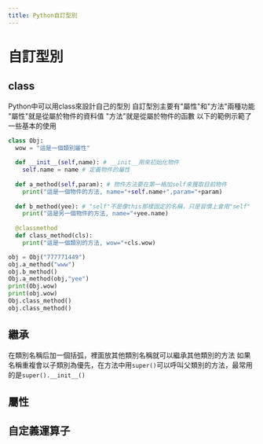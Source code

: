 ```yaml
---
title: Python自訂型別
---
```


# 自訂型別

## class

Python中可以用class來設計自己的型別
自訂型別主要有"屬性"和"方法"兩種功能
"屬性"就是從屬於物件的資料值
"方法"就是從屬於物件的函數
以下的範例示範了一些基本的使用
```python
class Obj:
  wow = "這是一個類別屬性"
  
  def __init__(self,name): # __init__用來初始化物件
    self.name = name # 定義物件的屬性
  
  def a_method(self,param): # 物件方法要在第一格加self來獲取目前物件
    print("這是一個物件的方法, name="+self.name+",param="+param)
  
  def b_method(yee): # "self"不是像this那樣固定的名稱，只是習慣上會用"self"
    print("這是另一個物件的方法, name="+yee.name)
  
  @classmethod
  def class_method(cls):
    print("這是一個類別的方法, wow="+cls.wow)

obj = Obj("777771449")
obj.a_method("www")
obj.b_method()
Obj.a_method(obj,"yee")
print(Obj.wow)
print(obj.wow)
Obj.class_method()
obj.class_method()
```

## 繼承

在類別名稱后加一個括弧，裡面放其他類別名稱就可以繼承其他類別的方法
如果名稱重複會以子類別為優先，在方法中用`super()`可以呼叫父類別的方法，最常用的是`super().__init__()`

## 屬性

## 自定義運算子